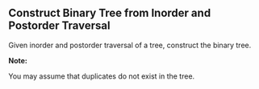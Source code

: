 ## Construct Binary Tree from Inorder and Postorder Traversal

Given inorder and postorder traversal of a tree, construct the binary tree.

**Note:**

You may assume that duplicates do not exist in the tree.
